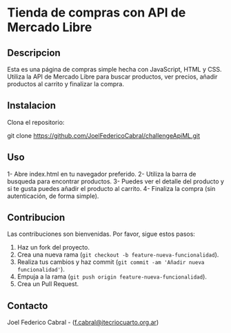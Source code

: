 # Tienda de compras con API de Mercado Libre

## Descripcion
Esta es una página de compras simple hecha con JavaScript, HTML y CSS. Utiliza la API de Mercado Libre para buscar productos, ver precios, añadir productos al carrito y finalizar la compra.

## Instalacion
Clona el repositorio:

git clone https://github.com/JoelFedericoCabral/challengeApiML.git

## Uso
1- Abre index.html en tu navegador preferido.
2- Utiliza la barra de busqueda para encontrar productos.
3- Puedes ver el detalle del producto y si te gusta puedes añadir el producto al carrito.
4- Finaliza la compra (sin autenticación, de forma simple).

## Contribucion
Las contribuciones son bienvenidas. Por favor, sigue estos pasos:
1. Haz un fork del proyecto.
2. Crea una nueva rama (`git checkout -b feature-nueva-funcionalidad`).
3. Realiza tus cambios y haz commit (`git commit -am 'Añadir nueva funcionalidad'`).
4. Empuja a la rama (`git push origin feature-nueva-funcionalidad`).
5. Crea un Pull Request.

## Contacto
Joel Federico Cabral - (f.cabral@itecriocuarto.org.ar)




